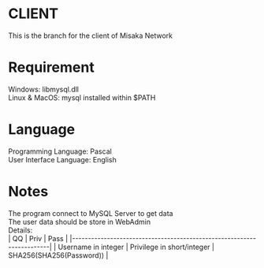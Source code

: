 # CLIENT
This is the branch for the client of Misaka Network<br>
# Requirement
Windows: libmysql.dll<br>
Linux & MacOS: mysql installed within $PATH<br>
# Language
Programming Language: Pascal<br>
User Interface Language: English<br>
# Notes
The program connect to MySQL Server to get data<br>
The user data should be store in WebAdmin<br>
Details: <br>
| QQ | Priv | Pass |
|-----------------------------------------------------------------------|
| Username in integer | Privilege in short/integer | SHA256(SHA256(Password)) |
